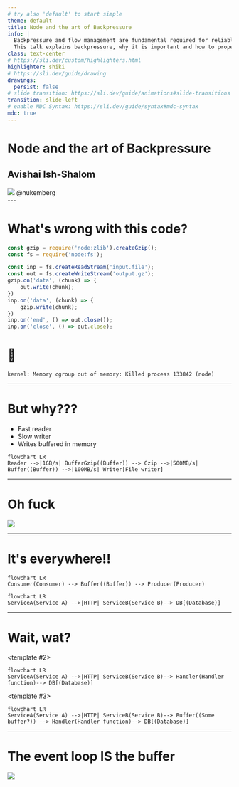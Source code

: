 ```yaml
---
# try also 'default' to start simple
theme: default
title: Node and the art of Backpressure
info: |
  Backpressure and flow management are fundamental required for reliable integration of your Node servers with the rest of the system. Backpressure is relatively natural in synchronous runtimes but Node's async nature requires us to be mindful of it in our code.
  This talk explains backpressure, why it is important and how to properly implement it in Node.js.
class: text-center
# https://sli.dev/custom/highlighters.html
highlighter: shiki
# https://sli.dev/guide/drawing
drawings:
  persist: false
# slide transition: https://sli.dev/guide/animations#slide-transitions
transition: slide-left
# enable MDC Syntax: https://sli.dev/guide/syntax#mdc-syntax
mdc: true
---
```

# Node and the art of Backpressure
## Avishai Ish-Shalom

<div class="absolute flex flex-row bottom-4 left-2">
<img class="object-contain max-w-8 max-h-8" src="images/twitter.svg" >
<span>@nukemberg</span>
</div>
---

# What's wrong with this code?

```javascript
const gzip = require('node:zlib').createGzip();
const fs = require('node:fs');

const inp = fs.createReadStream('input.file');
const out = fs.createWriteStream('output.gz');
gzip.on('data', (chunk) => {
    out.write(chunk);
})
inp.on('data', (chunk) => {
    gzip.write(chunk);
})
inp.on('end', () => out.close());
inp.on('close', () => out.close);
```

<v-click>

# 💩 

```shell
kernel: Memory cgroup out of memory: Killed process 133842 (node)
```
</v-click>

---

# But why???

- Fast reader
- Slow writer
- Writes buffered in memory

```mermaid
flowchart LR
Reader -->|1GB/s| BufferGzip((Buffer)) --> Gzip -->|500MB/s| Buffer((Buffer)) -->|100MB/s| Writer[File writer]
```

---

# Oh fuck

<img src="images/picard-facepalm.webp" class="h-100" />

---

# It's everywhere!!

```mermaid
flowchart LR
Consumer(Consumer) --> Buffer((Buffer)) --> Producer(Producer)
```

```mermaid
flowchart LR
ServiceA(Service A) -->|HTTP| ServiceB(Service B)--> DB[(Database)]
```

---

# Wait, wat?

<v-switch>
<template #1>
```mermaid
flowchart LR
ServiceA(Service A) -->|HTTP| ServiceB(Service B)--> DB[(Database)]
```
</template>

<template #2>
```mermaid
flowchart LR
ServiceA(Service A) -->|HTTP| ServiceB(Service B)--> Handler(Handler function)--> DB[(Database)]
```
</template>

<template #3>
```mermaid
flowchart LR
ServiceA(Service A) -->|HTTP| ServiceB(Service B)--> Buffer((Some buffer?)) --> Handler(Handler function)--> DB[(Database)]
```
</template>

</v-switch>

---

# The event loop IS the buffer

<img src="images/node-queues.svg" />
